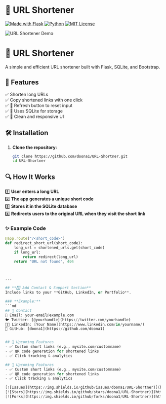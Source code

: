 # 🚀 URL Shortener  
[![Made with Flask](https://img.shields.io/badge/Made%20with-Flask-blue.svg)](https://flask.palletsprojects.com/)
[![Python](https://img.shields.io/badge/Python-3.10-blue.svg)](https://www.python.org/)
[![MIT License](https://img.shields.io/badge/License-MIT-green.svg)](https://opensource.org/licenses/MIT)


![URL Shortener Demo](https://your-image-link-here.com/demo.gif)

# 📌 URL Shortener  
A simple and efficient URL shortener built with Flask, SQLite, and Bootstrap.

## 🚀 Features  
✅ Shorten long URLs  
✅ Copy shortened links with one click  
✅ 🔄 Refresh button to reset input  
✅ 💾 Uses SQLite for storage  
✅ 🎨 Clean and responsive UI  

## 🛠️ Installation  

1. **Clone the repository:**  
   ```sh
   git clone https://github.com/doona1/URL-Shortner.git
   cd URL-Shortner


## 🔍 How It Works  
1️⃣ **User enters a long URL**  
2️⃣ **The app generates a unique short code**  
3️⃣ **Stores it in the SQLite database**  
4️⃣ **Redirects users to the original URL when they visit the short link**  

### ✨ Example Code
```python
@app.route("/<short_code>")
def redirect_short_url(short_code):
    long_url = shortened_urls.get(short_code)
    if long_url:
        return redirect(long_url)
    return "URL not found", 404



---

## **7️⃣ Add Contact & Support Section**
Include links to your **GitHub, LinkedIn, or Portfolio**.

### **Example:**
```md
## 💬 Contact  
📧 Email: your-email@example.com  
🐦 Twitter: [@yourhandle](https://twitter.com/yourhandle)  
👨‍💻 LinkedIn: [Your Name](https://www.linkedin.com/in/yourname/)  
📂 GitHub: [doona1](https://github.com/doona1)


## 🔮 Upcoming Features  
- ✅ Custom short links (e.g., mysite.com/customname)  
- ✅ QR code generation for shortened links  
- ✅ Click tracking & analytics  

## 🔮 Upcoming Features  
- ✅ Custom short links (e.g., mysite.com/customname)  
- ✅ QR code generation for shortened links  
- ✅ Click tracking & analytics  

[![Issues](https://img.shields.io/github/issues/doona1/URL-Shortner)](https://github.com/doona1/URL-Shortner/issues)
[![Stars](https://img.shields.io/github/stars/doona1/URL-Shortner)](https://github.com/doona1/URL-Shortner/stargazers)
[![Forks](https://img.shields.io/github/forks/doona1/URL-Shortner)](https://github.com/doona1/URL-Shortner/network/members)
